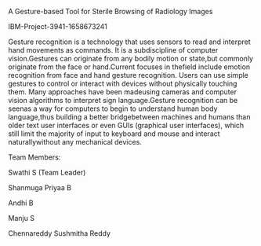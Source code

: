 A Gesture-based Tool for Sterile Browsing of Radiology Images

IBM-Project-3941-1658673241

Gesture recognition is a technology that uses sensors to read and interpret hand movements as commands. It is a subdiscipline of computer vision.Gestures can originate from any bodily motion or state,but commonly originate from the face or hand.Current focuses in thefield include emotion recognition from face and hand gesture recognition. Users can use simple gestures to control or interact with devices without physically touching them. Many approaches have been madeusing cameras and computer vision algorithms to interpret sign language.Gesture recognition can be seenas a way for computers to begin to understand human body language,thus building a better bridgebetween machines and humans than older text user interfaces or even GUIs (graphical user interfaces), which still limit the majority of input to keyboard and mouse and interact naturallywithout any mechanical devices.

Team Members:

Swathi S (Team Leader)

Shanmuga Priyaa B

Andhi B

Manju S

Chennareddy Sushmitha Reddy

